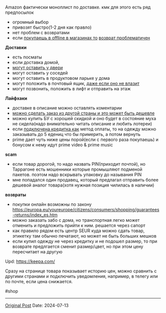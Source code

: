 Amazon фактически моноплист по доставке. кмк для этого есть ряд предпосылок
- огромный выбор
- привозят быстро(1-2 дня как правло)
- нет проблем с возвратами
- если [покупаешь в offline в магазинах то](https://administracion.gob.es/pag_Home/Tu-espacio-europeo/derechos-obligaciones/ciudadanos/consumidores/compraventa/devolucion.html) [возврат проблематичен](https://consum.gencat.cat/es/el-consum/despres-de-la-compra/canvis-devolucions-i-baixes/canvis-i-devolucions/)

**Доставки**
- есть посматы
- если доставка домой, 
- [могут оставить у двери](378.md)
- могут оставить у соседей
- могут оставить в продуктовом ларьке у дома
- могут положить в почтовый ящик, [даже если оно не влазит](1380.md)
- могут позвонить, положить в лифт и отправить на этаж

**Лайфхаки**
- доставке в описание можно оставлять коментарии
- [можно сделать заказ из другой страны и это может быть дешевле](985.md)
- можно купить БУ с хорошей скидкой и оно будет в состояние муха не сидела(надо внимательно читать описание и любить лотереи)
- если [подключена кредитка как](2220.md) метод оплаты, то на одежду можно заказывать до 5 едениц что бы примерить, а потом вернуть
- prime дает чуть ниже цены порой(если с первого раза покупаешь) и бонусом к нему идут prime video & prime music

**scam**
- если товар дорогой, то надо назвать PIN(приходит почтой), но Таррагоне есть мошенники которые промышляют подменой пакетов. поэтом надо вскрывать упаковку до называния PIN
- мне попадался один продавец, который предлагал отправить более дешевой аналог товара(хотя нужная позиция чилилась в наличии)

**возвраты**
- покупки онлайн возможны по закону https://europa.eu/youreurope/citizens/consumers/shopping/guarantees-returns/index_es.htm
- можно заказать забо с дома, но транспортная легко может отменить и предложить прийти к ним. решается через сапорт
- как правило рядом есть центр SEUR куда можно сдать товар, этикетку там обычно печатают, но может не быть больших мешков
- если купил одежду не через кредитку и не подошел размер, то при возврате предлгается сменит размер/цвет, но при этом цену пересчитает на другую

Upd: https://keepa.com/

Сразу на странице товара показывает историю цен, можно сравнить с другими странами и подключить уведомления, например,  в телегу или по почте, если  цена снижается.

#shop

---
[Original Post](https://t.me/lev2tarragona/2406)
Date: 2024-07-13
